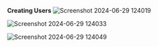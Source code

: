**Creating Users**
![Screenshot 2024-06-29 124019](https://github.com/skRahil06/A-CRM-APPLICATION-FOR-WHOLESALE-RICE-MILL/assets/110285265/d8907cde-cb00-4afe-990a-9c5d90b3b216)

![Screenshot 2024-06-29 124033](https://github.com/skRahil06/A-CRM-APPLICATION-FOR-WHOLESALE-RICE-MILL/assets/110285265/f7bb7f31-70a4-4cc6-b0c9-1cbccf1243a5)

![Screenshot 2024-06-29 124049](https://github.com/skRahil06/A-CRM-APPLICATION-FOR-WHOLESALE-RICE-MILL/assets/110285265/041ebe8b-0780-4c24-b862-5c9372f484e6)
